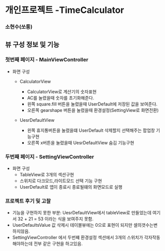 # 개인프로젝트 -TimeCalculator
### 소현수(쏘롱)

## 뷰 구성 정보 및 기능

### 첫번째 페이지 - MainViewController
- 화면 구성
  - CalculatorView
    - CalculatorView로 계산기의 숫자표현
    - AC를 눌렸을때 숫자를 초기화해준다.
    - 왼쪽 square.fill 버튼을 눌렸을때 UserDefault에 저장된 값을 보여준다.
    - 오른쪽 gearshape 버튼을 눌렸을때 환경설정(SettingView로 화면전환) 

  - UesrDefaultView 
    -  왼쪽 휴지통버튼을 눌렸을떄 UserDefault 삭제할지 선택해주는 팝업창 기능구현
    -  오른쪽 x버튼을 눌렸을때 UesrDefaultView 숨김 기능구현

### 두번째 페이지 - SettingViewController
- 화면 구성
  - TableView로 3개의 섹션구현
  - 스위치로 다크모드,라이트모드 선택 기능 구현
  - UserDefault로 앱이 종료시 종료될떄의 화면모드로 실행

### 프로젝트 후기 및 고찰
-  기능을 구현하지 못한 부분: UesrDefaultView에서 tableView로 만들었는데  여기서 32 + 21 = 53 이라는 식을 보여주지 못함.
-  UserDefaultsValue 값 삭제시 테이블뷰에는 0으로 표현이 되지만 셀의갯수는변하지않음.
-  SettingViewController 에서 두번쨰 환경설정 섹션에서 3개의 스위치가 각자작동해야하는데 전부 같은 구현을 하고있음.

